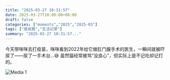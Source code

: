 ```yaml
---
title: "2025-03-27 10:31:57"
date: 2025-03-27T10:00:00+08:00
draft: false
categories: ["moments","2025","2025-03"]
tags: ["朋友圈","生活记录"]
summary: "2025-03-27 10:31:57..."
---
```


今天带咪咪去打疫苗，咪咪看到2022年给它做肛门腺手术的医生，一瞬间就被吓尿了——尿了一手术台…😅 虽然猫经常被骂“没良心”，但实际上是不记吃却记打的。

![Media 1](/Moments/photos/2025-03-27/202503271031570.jpg)

